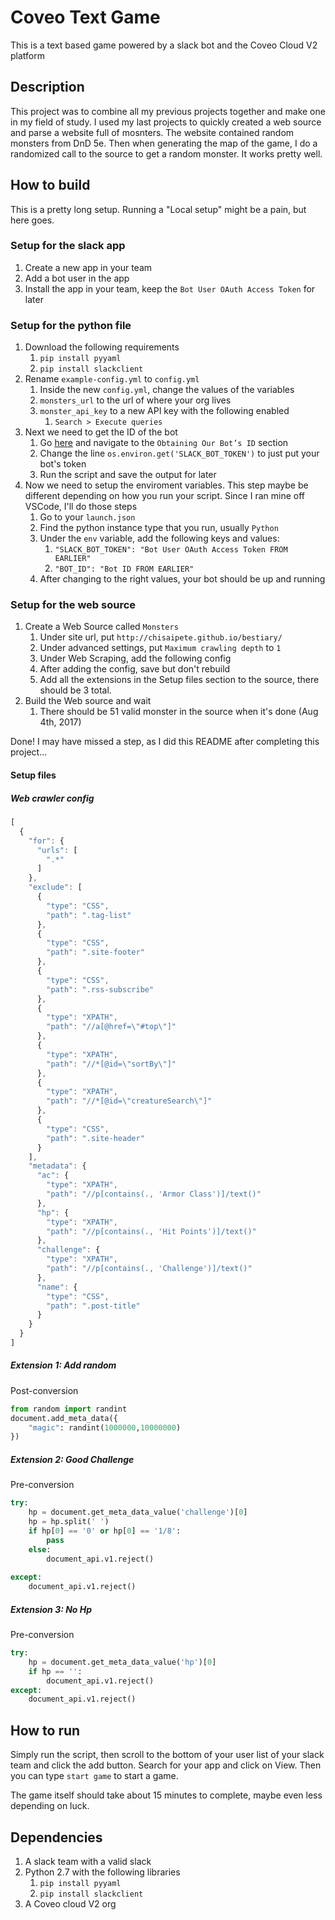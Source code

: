# Coveo Text Game
This is a text based game powered by a slack bot and the Coveo Cloud V2 platform

## Description
This project was to combine all my previous projects together and make one in my field of study. I used 
my last projects to quickly created a web source and parse a website full of mosnters. The website
contained random monsters from DnD 5e. Then when generating the map of the game, I do a randomized
call to the source to get a random monster. It works pretty well.

## How to build
This is a pretty long setup. Running a "Local setup" might be a pain, but here goes.

### Setup for the slack app
1. Create a new app in your team
2. Add a bot user in the app
3. Install the app in your team, keep the `Bot User OAuth Access Token` for later


### Setup for the python file
1. Download the following requirements
    1. `pip install pyyaml`
    2. `pip install slackclient`
2. Rename `example-config.yml` to `config.yml`
    1. Inside the new `config.yml`, change the values of the variables
    2. `monsters_url` to the url of where your org lives
    3. `monster_api_key` to a new API key with the following enabled
        1. `Search > Execute queries`
3. Next we need to get the ID of the bot
    1. Go [here](https://www.fullstackpython.com/blog/build-first-slack-bot-python.html) and navigate to the `Obtaining Our Bot’s ID` section
    2. Change the line `os.environ.get('SLACK_BOT_TOKEN')` to just put your bot's token
    3. Run the script and save the output for later
4. Now we need to setup the enviroment variables. This step maybe be different depending on how you run your script. Since I ran mine off VSCode, I'll do those steps
    1. Go to your `launch.json`
    2. Find the python instance type that you run, usually `Python`
    3. Under the `env` variable, add the following keys and values:
        1. `"SLACK_BOT_TOKEN": "Bot User OAuth Access Token FROM EARLIER"`
        2. `"BOT_ID": "Bot ID FROM EARLIER"`
    4. After changing to the right values, your bot should be up and running

### Setup for the web source
1. Create a Web Source called `Monsters`
    1. Under site url, put `http://chisaipete.github.io/bestiary/`
    2. Under advanced settings, put `Maximum crawling depth` to `1`
    3. Under Web Scraping, add the following config
    4. After adding the config, save but don't rebuild
    5. Add all the extensions in the Setup files section to the source, there should be 3 total.
2. Build the Web source and wait
    1. There should be 51 valid monster in the source when it's done (Aug 4th, 2017)

Done! I may have missed a step, as I did this README after completing this project...

#### Setup files

##### Web crawler config

```javascript
[
  {
    "for": {
      "urls": [
        ".*"
      ]
    },
    "exclude": [
      {
        "type": "CSS",
        "path": ".tag-list"
      },
      {
        "type": "CSS",
        "path": ".site-footer"
      },
      {
        "type": "CSS",
        "path": ".rss-subscribe"
      },
      {
        "type": "XPATH",
        "path": "//a[@href=\"#top\"]"
      },
      {
        "type": "XPATH",
        "path": "//*[@id=\"sortBy\"]"
      },
      {
        "type": "XPATH",
        "path": "//*[@id=\"creatureSearch\"]"
      },
      {
        "type": "CSS",
        "path": ".site-header"
      }
    ],
    "metadata": {
      "ac": {
        "type": "XPATH",
        "path": "//p[contains(., 'Armor Class')]/text()"
      },
      "hp": {
        "type": "XPATH",
        "path": "//p[contains(., 'Hit Points')]/text()"
      },
      "challenge": {
        "type": "XPATH",
        "path": "//p[contains(., 'Challenge')]/text()"
      },
      "name": {
        "type": "CSS",
        "path": ".post-title"
      }
    }
  }
]
```

##### Extension 1: Add random
Post-conversion

```python
from random import randint
document.add_meta_data({
    "magic": randint(1000000,10000000)
})
```

##### Extension 2: Good Challenge
Pre-conversion

```python
try:
    hp = document.get_meta_data_value('challenge')[0]
    hp = hp.split(' ')
    if hp[0] == '0' or hp[0] == '1/8':
        pass
    else:
        document_api.v1.reject()
        
except:
    document_api.v1.reject()
```

##### Extension 3: No Hp
Pre-conversion

```python
try:
    hp = document.get_meta_data_value('hp')[0]
    if hp == '':
        document_api.v1.reject()
except:
    document_api.v1.reject()
```

## How to run
Simply run the script, then scroll to the bottom of your user list of your slack team and click the add button.
Search for your app and click on View. Then you can type `start game` to start a game.

The game itself should take about 15 minutes to complete, maybe even less depending on luck.

## Dependencies
1. A slack team with a valid slack
2. Python 2.7 with the following libraries
    1. `pip install pyyaml`
    2. `pip install slackclient`
3. A Coveo cloud V2 org